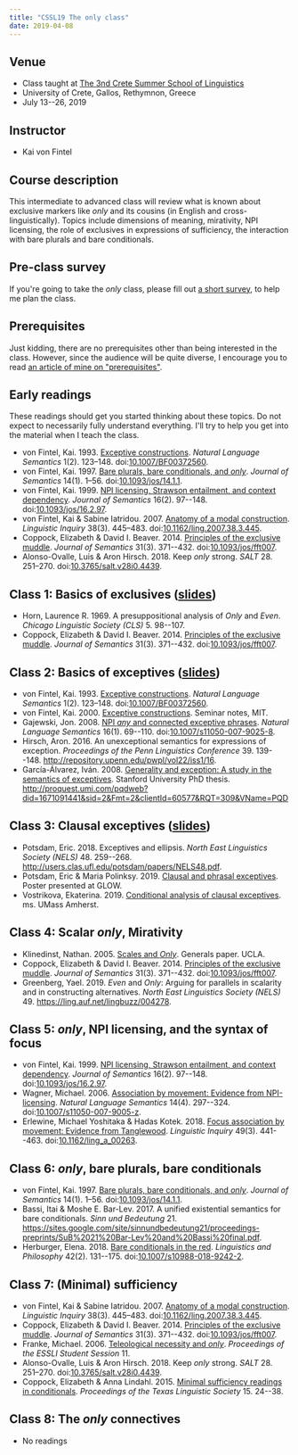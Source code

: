 ```yaml
---
title: "CSSL19 The only class"
date: 2019-04-08
---
```


## Venue

- Class taught at [The 3nd Crete Summer School of Linguistics](https://www.phl.uoc.gr/cssl19/index.php)
- University of Crete, Gallos, Rethymnon, Greece
- July 13--26, 2019

## Instructor

- Kai von Fintel

## Course description

This intermediate to advanced class will review what is known about exclusive markers like *only* and its cousins (in English and cross-linguistically). Topics include dimensions of meaning, mirativity, NPI licensing, the role of exclusives in expressions of sufficiency, the interaction with bare plurals and bare conditionals. 

## Pre-class survey

If you're going to take the *only* class, please fill out [a short survey](https://forms.gle/AbLmsNEiwCQNxKBo7), to help me plan the class.

## Prerequisites

Just kidding, there are no prerequisites other than being interested in the class. However, since the audience will be quite diverse, I encourage you to read [an article of mine on "prerequisites"](http://www.kaivonfintel.org/prerequisites/).

## Early readings

These readings should get you started thinking about these topics. Do not expect to necessarily fully understand everything. I'll try to help you get into the material when I teach the class.

- von Fintel, Kai. 1993. [Exceptive constructions](http://mit.edu/fintel/fintel-1993-exceptives.pdf). *Natural Language Semantics* 1(2). 123–148. doi:[10.1007/BF00372560](https://doi.org/10.1007/BF00372560).
- von Fintel, Kai. 1997. [Bare plurals, bare conditionals, and *only*](http://mit.edu/fintel/fintel-1997-bare.pdf). *Journal of Semantics* 14(1). 1–56. doi:[10.1093/jos/14.1.1](https://doi.org/10.1093/jos/14.1.1). 
- von Fintel, Kai. 1999. [NPI licensing, Strawson entailment, and context dependency](http://mit.edu/fintel/fintel-1999-npi.pdf). *Journal of Semantics* 16(2). 97--148. doi:[10.1093/jos/16.2.97](https://doi.org/10.1093/jos/16.2.97).
- von Fintel, Kai & Sabine Iatridou. 2007. [Anatomy of a modal construction](http://mit.edu/fintel/fintel-iatridou-2007-anatomy.pdf). *Linguistic Inquiry* 38(3). 445–483. doi:[10.1162/ling.2007.38.3.445](https://doi.org/10.1162/ling.2007.38.3.445).
- Coppock, Elizabeth & David I. Beaver. 2014. [Principles of the exclusive muddle](/pdf/coppock-beaver-2014-exclusive-muddle). *Journal of Semantics* 31(3). 371--432. doi:[10.1093/jos/fft007](https://doi.org/10.1093/jos/fft007).
- Alonso-Ovalle, Luis & Aron Hirsch. 2018. Keep *only* strong. *SALT* 28. 251–270. doi:[10.3765/salt.v28i0.4439](https://doi.org/10.3765/salt.v28i0.4439).

## Class 1: Basics of exclusives ([slides](/pdf/cssl19-only-day1.pdf))

- Horn, Laurence R. 1969. A presuppositional analysis of *Only* and *Even*. *Chicago Linguistic Society (CLS)* 5. 98--107.
- Coppock, Elizabeth & David I. Beaver. 2014. [Principles of the exclusive muddle](/pdf/coppock-beaver-2014-exclusive-muddle). *Journal of Semantics* 31(3). 371--432. doi:[10.1093/jos/fft007](https://doi.org/10.1093/jos/fft007).

## Class 2: Basics of exceptives ([slides](/pdf/cssl19-only-day2.pdf))

- von Fintel, Kai. 1993. [Exceptive constructions](http://mit.edu/fintel/fintel-1993-exceptives.pdf). *Natural Language Semantics* 1(2). 123–148. doi:[10.1007/BF00372560](https://doi.org/10.1007/BF00372560).
- von Fintel, Kai. 2000. [Exceptive constructions](http://mit.edu/fintel/fintel-2000-exceptives.pdf). Seminar notes, MIT.
- Gajewski, Jon. 2008. [NPI *any* and connected exceptive phrases](/pdf/gajewski-2008-exceptives.pdf). *Natural Language Semantics* 16(1). 69--110. doi:[10.1007/s11050-007-9025-8](https://doi.org/10.1007/s11050-007-9025-8).
- Hirsch, Aron. 2016. An unexceptional semantics for expressions of exception. *Proceedings of the Penn Linguistics Conference* 39. 139--148. <http://repository.upenn.edu/pwpl/vol22/iss1/16>.
- García-Álvarez, Iván. 2008. [Generality and exception: A study in the semantics of exceptives](/pdf/garcia-alvarez-2008-thesis.pdf). Stanford University PhD thesis. <http://proquest.umi.com/pqdweb?did=1671091441&sid=2&Fmt=2&clientId=60577&RQT=309&VName=PQD>

## Class 3: Clausal exceptives ([slides](/pdf/cssl19-only-day3.pdf))

- Potsdam, Eric. 2018. Exceptives and ellipsis. *North East Linguistics Society (NELS)* 48. 259--268. <http://users.clas.ufl.edu/potsdam/papers/NELS48.pdf>.
- Potsdam, Eric & Maria Polinksy. 2019. [Clausal and phrasal exceptives](http://www.mariapolinsky.com/wp-content/uploads/2019/05/maria_polinsky_glow_poster_clausal_and_phrasal_exceptives.pdf). Poster presented at GLOW.
- Vostrikova, Ekaterina. 2019. [Conditional analysis of clausal exceptives](/pdf/vostrikova-2019-clausal-exceptives.pdf). ms. UMass Amherst.

## Class 4: Scalar *only*, Mirativity

- Klinedinst, Nathan. 2005. [Scales and *Only*](/pdf/klinedinst-2005-scales-only.pdf). Generals paper. UCLA.
- Coppock, Elizabeth & David I. Beaver. 2014. [Principles of the exclusive muddle](/pdf/coppock-beaver-2014-exclusive-muddle). *Journal of Semantics* 31(3). 371--432. doi:[10.1093/jos/fft007](https://doi.org/10.1093/jos/fft007).
- Greenberg, Yael. 2019. *Even* and *Only*: Arguing for parallels in scalarity and in constructing alternatives. *North East Linguistics Society (NELS)* 49. <https://ling.auf.net/lingbuzz/004278>.

## Class 5: *only*, NPI licensing, and the syntax of focus

- von Fintel, Kai. 1999. [NPI licensing, Strawson entailment, and context dependency](http://mit.edu/fintel/fintel-1999-npi.pdf). *Journal of Semantics* 16(2). 97--148. doi:[10.1093/jos/16.2.97](https://doi.org/10.1093/jos/16.2.97).
- Wagner, Michael. 2006. [Association by movement: Evidence from NPI-licensing](/pdf/wagner-2006-association-movement.pdf). *Natural Language Semantics* 14(4). 297--324. doi:[10.1007/s11050-007-9005-z](https://doi.org/10.1007/s11050-007-9005-z).
- Erlewine, Michael Yoshitaka & Hadas Kotek. 2018. [Focus association by movement: Evidence from Tanglewood](/pdf/erlewine-kotek-2018-tanglewood.pdf). *Linguistic Inquiry* 49(3). 441--463. doi:[10.1162/ling\_a\_00263](https://doi.org/10.1162/ling_a_00263).

## Class 6: *only*, bare plurals, bare conditionals

- von Fintel, Kai. 1997. [Bare plurals, bare conditionals, and *only*](http://mit.edu/fintel/fintel-1997-bare.pdf). *Journal of Semantics* 14(1). 1–56. doi:[10.1093/jos/14.1.1](https://doi.org/10.1093/jos/14.1.1). 
- Bassi, Itai & Moshe E. Bar-Lev. 2017. A unified existential semantics for bare conditionals. *Sinn und Bedeutung* 21. <https://sites.google.com/site/sinnundbedeutung21/proceedings-preprints/SuB%2021%20Bar-Lev%20and%20Bassi%20final.pdf>.
- Herburger, Elena. 2018. [Bare conditionals in the red](/pdf/herburger-2018-conditionals-red.pdf). *Linguistics and Philosophy* 42(2). 131--175. doi:[10.1007/s10988-018-9242-2](https://doi.org/10.1007/s10988-018-9242-2).

## Class 7: (Minimal) sufficiency

- von Fintel, Kai & Sabine Iatridou. 2007. [Anatomy of a modal construction](http://mit.edu/fintel/fintel-iatridou-2007-anatomy.pdf). *Linguistic Inquiry* 38(3). 445–483. doi:[10.1162/ling.2007.38.3.445](https://doi.org/10.1162/ling.2007.38.3.445).
- Coppock, Elizabeth & David I. Beaver. 2014. [Principles of the exclusive muddle](/pdf/coppock-beaver-2014-exclusive-muddle). *Journal of Semantics* 31(3). 371--432. doi:[10.1093/jos/fft007](https://doi.org/10.1093/jos/fft007).
- Franke, Michael. 2006. [Teleological necessity and *only*](http://www.sfs.uni-tuebingen.de/~mfranke/Papers/TelNecOnly.pdf). *Proceedings of the ESSLI Student Session* 11.
- Alonso-Ovalle, Luis & Aron Hirsch. 2018. Keep *only* strong. *SALT* 28. 251–270. doi:[10.3765/salt.v28i0.4439](https://doi.org/10.3765/salt.v28i0.4439).
- Coppock, Elizabeth & Anna Lindahl. 2015. [Minimal sufficiency readings in conditionals](http://www.eecoppock.info/Coppock+Lindahl-TLS15.pdf). *Proceedings of the Texas Linguistic Society* 15. 24--38.

## Class 8: The *only* connectives

- No readings
